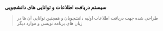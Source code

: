 ### سیستم دریافت اطلاعات و توانایی های دانشجویی
> طراحی شده جهت دریافت اطلاعات اولیه دانشجویان و همچنین توانایی آن ها در زبان های برنامه نویسی و موارد دیگر
